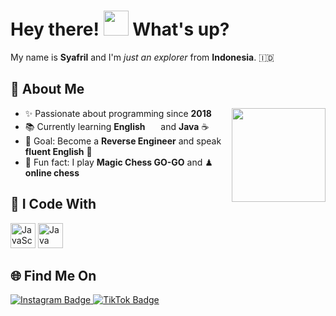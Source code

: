<h1> Hey there! <img src="https://emojis.slackmojis.com/emojis/images/1577305505/7373/hand_wave.gif?1577305505" width="40" /> What's up?</h1>

<p>
  My name is <strong>Syafril</strong> and I'm <em>just an explorer</em> from <strong>Indonesia</strong>. 🇮🇩
</p>


## 📌 About Me 
<img align="right" height="150" src="https://media.giphy.com/media/M9gbBd9nbDrOTu1Mqx/giphy.gif" />

- ✨ Passionate about programming since **2018**
- 📚 Currently learning **English** <img src="https://cdn-icons-png.flaticon.com/128/197/197484.png" width="17" /> and **Java** ☕
- 🎯 Goal: Become a **Reverse Engineer** and speak **fluent English** 🚀
- 🎲 Fun fact: I play **Magic Chess GO-GO** and ♟ **online chess**


## 🧰 I Code With

<div align="left">
  <img title="JavaScript" alt="JavaScript" width="40px" src="https://cdn.jsdelivr.net/gh/devicons/devicon/icons/javascript/javascript-original.svg" />
  <img title="Java" alt="Java" width="40px" src="https://cdn.jsdelivr.net/gh/devicons/devicon/icons/java/java-original.svg" />
</div>


## 🌐 Find Me On

<div align="left">
  <a href="https://www.instagram.com/_syafrillll/" target="_blank">
    <img src="https://img.shields.io/badge/Instagram-%23E4405F?style=for-the-badge&logo=instagram&logoColor=white" alt="Instagram Badge"/>
  </a>
  <a href="https://www.tiktok.com/@xyfril404" target="_blank">
    <img src="https://img.shields.io/badge/TikTok-%23000000?style=for-the-badge&logo=tiktok&logoColor=white" alt="TikTok Badge"/>
  </a>
</div>
